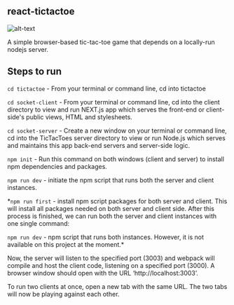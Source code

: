 ## react-tictactoe

![alt-text](https://imgur.com/pnFGz02.jpg)

A simple browser-based tic-tac-toe game that depends on a locally-run nodejs server.

## Steps to run

`cd tictactoe` - From your terminal or command line, cd into tictactoe

`cd socket-client` - From your terminal or command line, cd into the client directory to view and run NEXT.js app which serves the front-end or client-side's public views, HTML and stylesheets.

`cd socket-server` - Create a new window on your terminal or command line, cd into the TicTacToes server directory to view or run Node.js which serves and maintains this app back-end servers and server-side logic.

`npm init` - Run this command on both windows (client and server) to install npm dependencies and packages.

`npm run dev` - initiate the npm script that runs both the server and client instances.


*`npm run first` - install npm script packages for both server and client. This will install all packages needed on both server and client side. After this process is finished, we can run both the server and client instances with one single command: 

`npm run dev` - npm script that runs both instances.
However, it is not available on this project at the moment.*


Now, the server will listen to the specified port (3003) and webpack will compile and host the client code,
listening on a specified port (3000). A browser window should open with the URL ‘http://localhost:3003’.

To run two clients at once, open a new tab with the same URL. The two tabs will now be playing against each
other.

